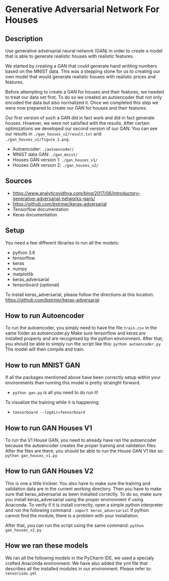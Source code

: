 # Generative Adversarial Network For Houses

## Description

Use generative adversarial neural network (GAN) in order to create a model that is able to generate realistic houses with realistic features.

We started by creating a GAN that could generate hand writting numbers based on the MNIST data. This was a stepping stone for us to creating our own model that would generate realistic houses with realistic prices and features.

Before attempting to create a GAN for houses and their features, we needed to treat our data set first. To do so we created an autoencoder that not only encoded the data but also normalized it. Once we completed this step we were now prepared to create our GAN for houses and their features.

Our first version of such a GAN did in fact work and did in fact generate houses. However, we were not satisfied with the results. After certain optimizations we developed our second version of our GAN. You can see our results in `./gan_houses_v2/result.txt` and `./gan_houses_v2/figure_1.png`.

* Autoencoder: `./autoencoder/`
* MNIST data GAN: `./gan_mnist/`
* Houses GAN version 1: `./gan_houses_v1/`
* Houses GAN version 2: `./gan_houses_v2/`

## Sources

* https://www.analyticsvidhya.com/blog/2017/06/introductory-generative-adversarial-networks-gans/
* https://github.com/bstriner/keras-adversarial
* Tensorflow documentation
* Keras documentation

## Setup
You need a few different libraries to run all the models:
* python 3.6
* tensorflow
* keras
* numpy
* matplotlib
* keras_adversarial
* tensorboard (optional)

To install keras_adversarial, please follow the directions at this location: https://github.com/bstriner/keras-adversarial

## How to run Autoencoder
To run the autoencoder, you simply need to have the file `train.csv` in the same folder as autoencoder.py
Make sure tensorflow and keras are installed properly and are recognised by the python environment.
After that, you should be able to simply run the script like this:
`python autoencoder.py`
The model will then compile and train.

## How to run MNIST GAN

If all the packages mentioned above have been correctly setup within your environments than running this model is pretty strainght forward.

* `python gan.py` is all you need to do run it!

To visualize the training while it is happening:

* `tensorboard --logdir=Tensorboard`

## How to run GAN Houses V1
To run the V1 House GAN, you need to already have ran the autoencoder because the autoencoder creates the proper training and validation files. After the files are there, you should be able to run the House GAN V1 like so:
`python gan_houses_v1.py`

## How to run GAN Houses V2
This is one a little trickier. You also have to make sure the training and validation data are in the current working directory. Then you have to make sure that keras_adversarial as been installed correctly. To do so, make sure you install keras_adversarial using the proper environment if using Anaconda. To verify if it is install correctly, open a simple python interpreter and run the following command :
`import keras_adversarial`
If python cannot find the module, there is a problem with your installation.

After that, you can run the script using the same command:
`python gan_houses_v2.py`

## How we ran these models
We ran all the following models in the PyCharm IDE, we used a specialy crafted Anaconda environment.
We have also added the yml file that describes all the installed modules in our environment. Please refer to:
`tensorsimo.yml`
